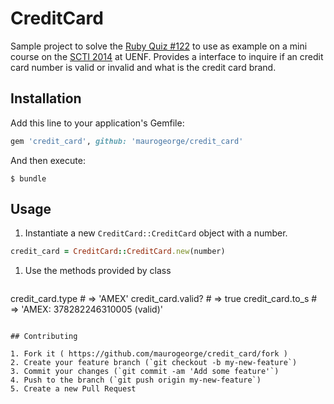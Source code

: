 # CreditCard

Sample project to solve the [Ruby Quiz #122](http://rubyquiz.com/quiz122.html) to use as example on a mini course on the [SCTI 2014](www.lcmat.uenf.br/scti/) at UENF.
Provides a interface to inquire if an credit card number is valid or invalid and what is the credit card brand.

## Installation

Add this line to your application's Gemfile:

```ruby
gem 'credit_card', github: 'maurogeorge/credit_card'
```

And then execute:

    $ bundle

## Usage

1. Instantiate a new `CreditCard::CreditCard` object with a number.

  ```ruby
  credit_card = CreditCard::CreditCard.new(number)
  ```

1. Use the methods provided by class

   ```ruby
  credit_card.type   # => 'AMEX'
  credit_card.valid? # => true
  credit_card.to_s   # => 'AMEX: 378282246310005 (valid)'
  ```

## Contributing

1. Fork it ( https://github.com/maurogeorge/credit_card/fork )
2. Create your feature branch (`git checkout -b my-new-feature`)
3. Commit your changes (`git commit -am 'Add some feature'`)
4. Push to the branch (`git push origin my-new-feature`)
5. Create a new Pull Request

